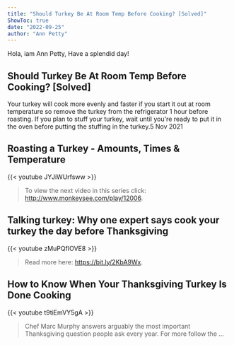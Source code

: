 ```yaml
---
title: "Should Turkey Be At Room Temp Before Cooking? [Solved]"
ShowToc: true 
date: "2022-09-25"
author: "Ann Petty" 
---
```


Hola, iam Ann Petty, Have a splendid day!
## Should Turkey Be At Room Temp Before Cooking? [Solved]
Your turkey will cook more evenly and faster if you start it out at room temperature so remove the turkey from the refrigerator 1 hour before roasting. If you plan to stuff your turkey, wait until you're ready to put it in the oven before putting the stuffing in the turkey.5 Nov 2021

## Roasting a Turkey - Amounts, Times & Temperature
{{< youtube JYJiWUrfsww >}}
>To view the next video in this series click: http://www.monkeysee.com/play/12006.

## Talking turkey: Why one expert says cook your turkey the day before Thanksgiving
{{< youtube zMuPQfIOVE8 >}}
>Read more here: https://bit.ly/2KbA9Wx.

## How to Know When Your Thanksgiving Turkey Is Done Cooking
{{< youtube t9tiEmVY5gA >}}
>Chef Marc Murphy answers arguably the most important Thanksgiving question people ask every year. For more follow the ...


